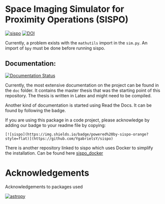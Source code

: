 # Space Imaging Simulator for Proximity Operations (SISPO)

[![sispo](https://img.shields.io/badge/powered%20by-sispo-orange?style=flat)](https://github.com/YgabrielsY/sispo)
[![DOI](https://zenodo.org/badge/DOI/10.5281/zenodo.3661054.svg)](https://doi.org/10.5281/zenodo.3661054)

Currently, a problem exists with the `mathutils` import in the `sim.py`. An import of `bpy` must be done before running sispo.

## Documentation: 

[![Documentation Status](https://readthedocs.org/projects/sispo/badge/?version=latest)](https://sispo.readthedocs.io/en/latest/?badge=latest)

Currently, the most extensive documentation on the project can be found in the `doc` folder. It contains the master thesis that was the starting point of this repository. The thesis is written in Latex and might need to be compiled.

Another kind of documentation is started using Read the Docs. It can be found by following the badge.

If you are using this package in a code project, please acknowledge by adding our badge to your readme file by copying:

`[![sispo](https://img.shields.io/badge/powered%20by-sispo-orange?style=flat)](https://github.com/YgabrielsY/sispo)`

There is another repository linked to sispo which uses Docker to simplify the installation. Can be found here [sispo_docker](https://github.com/thvaisa/sispo_docker)

# Acknowledgements
Acknowledgements to packages used

[![astropy](http://img.shields.io/badge/powered%20by-AstroPy-orange.svg?style=flat)](http://www.astropy.org/)
